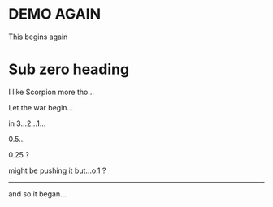 # DEMO AGAIN

This begins again

# Sub zero heading

I like Scorpion more tho...

Let the war begin...

in 3...2...1...

0.5...

0.25 ?

might be pushing it but...o.1 ?
  
---

and so it began...

